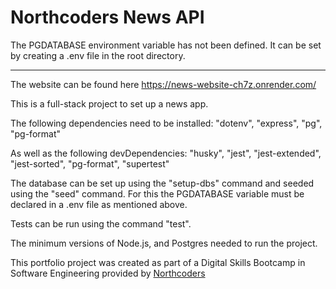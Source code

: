 # Northcoders News API

The PGDATABASE environment variable has not been defined. It can be set by creating a
.env file in the root directory.

---

The website can be found here https://news-website-ch7z.onrender.com/

This is a full-stack project to set up a news app.

The following dependencies need to be installed:
"dotenv", "express", "pg", "pg-format"

As well as the following devDependencies:
"husky", "jest", "jest-extended", "jest-sorted", "pg-format", "supertest"

The database can be set up using the "setup-dbs" command and seeded using the "seed" command. For this the PGDATABASE variable must be declared in a .env file as mentioned above.

Tests can be run using the command "test".

The minimum versions of Node.js, and Postgres needed to run the project.

This portfolio project was created as part of a Digital Skills Bootcamp in Software Engineering provided by [Northcoders](https://northcoders.com/)
